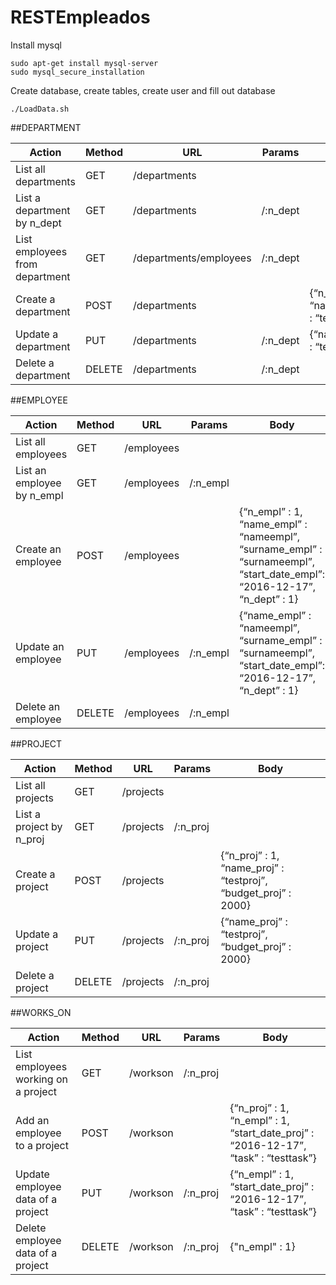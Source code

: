 # RESTEmpleados

Install mysql

```
sudo apt-get install mysql-server
sudo mysql_secure_installation
```

Create database, create tables, create user and fill out database

```
./LoadData.sh
```

##DEPARTMENT

Action | Method | URL | Params | Body
------------ | -------------  | -------------  | -------------  | -------------
List all departments | GET | /departments |  |  
List a department by n_dept | GET | /departments | /:n_dept |
List employees from department | GET | /departments/employees | /:n_dept |
Create a department | POST | /departments |  | {“n_dept” : 1, “name_dept” : “testdept"}
Update a department | PUT | /departments | /:n_dept | {“name_dept” : “testdept”}
Delete a department | DELETE | /departments | /:n_dept |

##EMPLOYEE

Action | Method | URL | Params | Body
------------ | -------------  | -------------  | -------------  | -------------
List all employees | GET | /employees |  |
List an employee by n_empl | GET | /employees | /:n_empl |
Create an employee | POST | /employees |  | {“n_empl” : 1, “name_empl” : “nameempl”, “surname_empl” : “surnameempl”, “start_date_empl”: “2016-12-17”, “n_dept” : 1}
Update an employee | PUT | /employees | /:n_empl | {“name_empl” : “nameempl”, “surname_empl” : “surnameempl”, “start_date_empl”: “2016-12-17”, “n_dept” : 1}
Delete an employee | DELETE | /employees | /:n_empl |

##PROJECT

Action | Method | URL | Params | Body
------------ | -------------  | -------------  | -------------  | -------------
List all projects | GET | /projects |  | 
List a project by n_proj | GET | /projects | /:n_proj |
Create a project | POST | /projects |  | {“n_proj” : 1, “name_proj” : “testproj”, “budget_proj” : 2000}
Update a project | PUT | /projects | /:n_proj | {“name_proj” : “testproj”, “budget_proj” : 2000}
Delete a project | DELETE | /projects | /:n_proj |

##WORKS_ON

Action | Method | URL | Params | Body
------------ | -------------  | -------------  | -------------  | -------------
List employees working on a project | GET | /workson | /:n_proj |
Add an employee to a project | POST | /workson |  | {“n_proj” : 1, “n_empl” : 1, “start_date_proj” : “2016-12-17”, “task” : “testtask”}
Update employee data of a project | PUT | /workson | /:n_proj | {“n_empl” : 1, “start_date_proj” : “2016-12-17”, “task” : “testtask”}
Delete employee data of a project | DELETE | /workson | /:n_proj | {"n_empl" : 1}
